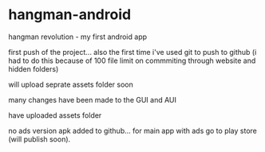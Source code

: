 # hangman-android
hangman revolution - my first android app



 first push of the project... also the first time i've used git to push to github (i had to do this because of 100 file limit on commmiting through website and hidden folders)
 
 will upload seprate assets folder soon
 
 many changes have been made to the GUI and AUI

have uploaded assets folder

no ads version apk added to github... for main app with ads go to play store (will publish soon).
